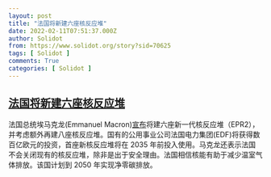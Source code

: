 ```yaml
---
layout: post
title: "法国将新建六座核反应堆"
date: 2022-02-11T07:51:37.000Z
author: Solidot
from: https://www.solidot.org/story?sid=70625
tags: [ Solidot ]
comments: True
categories: [ Solidot ]
---
```

<!--1644565897000-->
[法国将新建六座核反应堆](https://www.solidot.org/story?sid=70625)
------

<div>
法国总统埃马克龙(Emmanuel Macron)<a href="https://www.politico.eu/article/france-to-build-6-new-nuclear-reactors/">宣布</a>将建六座新一代核反应堆（EPR2），并考虑额外再建八座核反应堆。国有的公用事业公司法国电力集团(EDF)将获得数百亿欧元的投资，首座新核反应堆将在 2035 年前投入使用。马克龙还表示法国不会关闭现有的核反应堆，除非是出于安全理由。法国相信核能有助于减少温室气体排放。该国计划到 2050 年实现净零碳排放。
</div>
